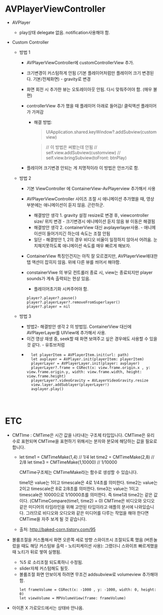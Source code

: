 # AVPlayerViewController

 * AVPlayer
    * play상태 delegate 없음. notification사용해야 함.

 * Custom Controller
    * 방법 1
        * AVPlayerViewController에 customControllerView 추가.
        * 크기변경이 커스텀하게 안됨 (기본 플레이어처럼만 플레이어 크기 변경된다. 기본/전체화면) - gravity로 변경
        * 화면 회전 시 추가한 뷰는 오토레이아웃 안됨. 다시 맞춰주어야 함. (매우 불편)
        * controllerView 추가 했을 때 플레이어 아래로 들어감/ 클릭액션 플레이어가 가져감
            * 해결 방법: 
                > UIApplication.shared.keyWindow?.addSubview(customview)

                > // 이 방법은 써봤는데 안됨
                > //        self.view.addSubview(customview)
                > //        self.view.bringSubview(toFront: btnPlay)

        * 플레이어 크기변경 안되는 게 치명적이라 이 방법은 안쓰기로 함.

    * 방법 2
        * 기본 ViewController 에 ContainerView-AvPlayerview 추가해서 사용
        * AVPlayerViewController 사이즈 조절 시 애니메이션 추가했을 때, 영상 부분에는 애니메이션이 듣지 않음. 곤란하군.
            * 해결방안 생각 1. gravity 설정 resize로 변경 후, viewcontroller size/ 위치 변경 - 크기변경시 에니메이션 듣지 않음 뷰 이동은 해결됨
            * 해결방안 생각 2. containerView 대신 avplayerlayer사용.  - 애니메이션이 들어가지긴 하는데 속도는 조절 안됨
            * 일단 - 해결방안 1, 2의 경우 비디오 비율이 일정하지 않아서 어려움. 눈치채지못하도록 애니메이션 속도를 매우 빠르게 해보자.
                    
        * ContainerView 특징인건지는 아직 잘 모르겠지만, AVPlayerView에대한 탭 액션이 잡히지 않음. 위에 다른 뷰를 씌어서 해야함.
        * constainerViwe 의 부모 컨트롤러 종료 시, view는 종료되지만 player sounds가 계속 출력되는 현상 있음.
            * 플레이어초기화 시켜주어야 함.
             ~~~
             player?.player?.pause()
             player?.playerLayer?.removeFromSuperlayer()
             player?.player = nil
             ~~~

    * 방법 3
        * 방법2- 해결방안 생각 2 의 방법임. ContainerView 대신에 AVPlayerLayer를 UIView에 추가해서 사용.
        * 이건 영상 재생 중, seek할 때 화면 보여주고 싶은 경우애도 사용할 수 있을 것 같다. - 유튜브처럼
        * ~~~
            let playerItem = AVPlayerItem.init(url: path)
            let avplayer = AVPlayer.init(playerItem: playerItem)
            playerLayer = AVPlayerLayer.init(player: avplayer)
            playerLayer?.frame = CGRect(x: view.frame.origin.x , y: view.frame.origin.y, width: view.frame.width, height: view.frame.height)
            playerLayer?.videoGravity = AVLayerVideoGravity.resize
            view.layer.addSublayer(playerLayer!)
            avplayer.play()
            



# ETC

 * CMTIme
    : CMTime은 시간 값을 나타내는 구조체 타입입니다. CMTime은 유리수로 표현되며 CMTime을 표현하기 위해서는 분자와 분모에 해당하는 값을 필요로 합니다.
    * let time1 = CMTimeMake(1,4) // 1/4
        let time2 = CMTimeMake(2,8) // 2/8
        let time3 = CMTimeMake(1,10000) // 1/10000

        CMTime구조체는 CMTimeMake라는 함수로 생성할 수 있습니다.



        time1은 value는 1이고 timescale은 4로 1/4초를 의미한다.
        time2는 value는 2이고 timescale은 8로 2/8초를 의미한다.
        time3는 value는 1이고 timescale은 10000으로 1/10000초를 의미한다.
        즉 time1과 time2는 같은 값이다. (CMTimeCompare(time1, time2) = 0)
        CMTime은 비디오와 오디오 같은 미디어의 타임라인을 위해 고안된 타입이라고 애플의 문서에 나와있습니다. 그러므로 비디오와 오디오와 같은 미디어를 다루는 작업을 해야 한다면 CMTime을 자주 보게 될 것 같습니다.

    * 출처: <http://baked-corn.tistory.com/95>

 * 볼륨조절을 커스톰해서 화면 오른쪽 세로 방향 스와이프시 조절되도록 했음 (버튼눌렀을 때도 해당 커스텀뷰 출력 - 노티피케이션 사용): 그랬더니 스와이프 빠르게했을때 노티가 뒤로 쌓여 실행됨.
    * %5 로 소리조절 되도록하니 수정됨.
    * slider자체 커스텀해도 될듯.
    * 볼륨조절 화면 안보이게 하려면 무조건 addsubview로 volumeview 추가해야함.
        ~~~
        let frameVolume = CGRect(x: -1000 , y: -1000, width: 0, height: 0)
        let viewVolume = MPVolumeView(frame: frameVolume)
        ~~~
* 아이폰 X 가로모드에서는 상태바 안나옴.